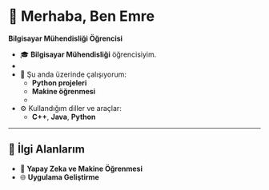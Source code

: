# 👋 Merhaba, Ben Emre

**Bilgisayar Mühendisliği Öğrencisi**

- 🎓 **Bilgisayar Mühendisliği** öğrencisiyim.
- 
- 🌱 Şu anda üzerinde çalışıyorum:  
  - **Python projeleri**  
  - **Makine öğrenmesi**
  - 
- ⚙️ Kullandığım diller ve araçlar:  
  - **C++**, **Java**, **Python**

---

## 🌟 İlgi Alanlarım

- 🧠 **Yapay Zeka ve Makine Öğrenmesi**  
- 🌐 **Uygulama Geliştirme**  
